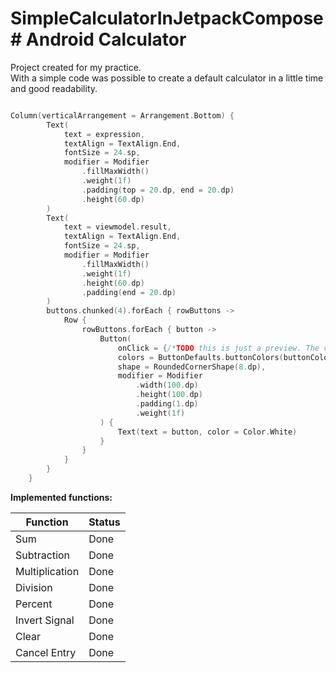 # SimpleCalculatorInJetpackCompose# Android Calculator
Project created for my practice. <br/>
With a simple code was possible to create a default calculator in a little time and good readability.

```kotlin

Column(verticalArrangement = Arrangement.Bottom) {
        Text(
            text = expression,
            textAlign = TextAlign.End,
            fontSize = 24.sp,
            modifier = Modifier
                .fillMaxWidth()
                .weight(1f)
                .padding(top = 20.dp, end = 20.dp)
                .height(60.dp)
        )
        Text(
            text = viewmodel.result,
            textAlign = TextAlign.End,
            fontSize = 24.sp,
            modifier = Modifier
                .fillMaxWidth()
                .weight(1f)
                .height(60.dp)
                .padding(end = 20.dp)
        )
        buttons.chunked(4).forEach { rowButtons ->
            Row {
                rowButtons.forEach { button ->
                    Button(
                        onClick = {/*TODO this is just a preview. The code was in the file*/},
                        colors = ButtonDefaults.buttonColors(buttonColor),
                        shape = RoundedCornerShape(8.dp),
                        modifier = Modifier
                            .width(100.dp)
                            .height(100.dp)
                            .padding(1.dp)
                            .weight(1f)
                    ) {
                        Text(text = button, color = Color.White)
                    }
                }
            }
        }
    }
```

<b>Implemented functions:</b>

Function     |  Status
---------    |---------
Sum          | Done
Subtraction  | Done
Multiplication| Done
Division     | Done
Percent      | Done 
Invert Signal| Done
Clear        | Done
Cancel Entry | Done
